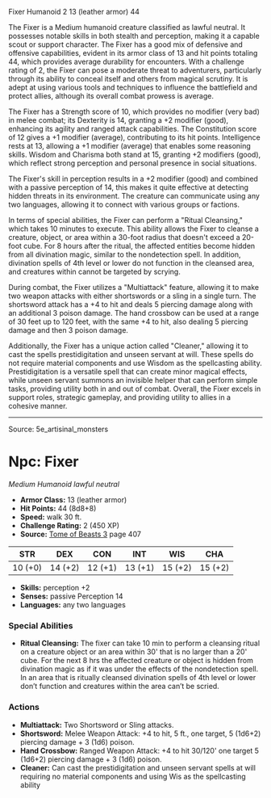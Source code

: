 <MonsterName/>Fixer</MonsterName>
<CreatureType/>Humanoid</CreatureType>
<CR/>2</CR>
<AC/>13 (leather armor)</AC>
<HP/>44</HP>
<summary>The Fixer is a Medium humanoid creature classified as lawful neutral. It possesses notable skills in both stealth and perception, making it a capable scout or support character. The Fixer has a good mix of defensive and offensive capabilities, evident in its armor class of 13 and hit points totaling 44, which provides average durability for encounters. With a challenge rating of 2, the Fixer can pose a moderate threat to adventurers, particularly through its ability to conceal itself and others from magical scrutiny. It is adept at using various tools and techniques to influence the battlefield and protect allies, although its overall combat prowess is average.</summary>

<detail>

The Fixer has a Strength score of 10, which provides no modifier (very bad) in melee combat; its Dexterity is 14, granting a +2 modifier (good), enhancing its agility and ranged attack capabilities. The Constitution score of 12 gives a +1 modifier (average), contributing to its hit points. Intelligence rests at 13, allowing a +1 modifier (average) that enables some reasoning skills. Wisdom and Charisma both stand at 15, granting +2 modifiers (good), which reflect strong perception and personal presence in social situations.

The Fixer's skill in perception results in a +2 modifier (good) and combined with a passive perception of 14, this makes it quite effective at detecting hidden threats in its environment. The creature can communicate using any two languages, allowing it to connect with various groups or factions.

In terms of special abilities, the Fixer can perform a "Ritual Cleansing," which takes 10 minutes to execute. This ability allows the Fixer to cleanse a creature, object, or area within a 30-foot radius that doesn't exceed a 20-foot cube. For 8 hours after the ritual, the affected entities become hidden from all divination magic, similar to the nondetection spell. In addition, divination spells of 4th level or lower do not function in the cleansed area, and creatures within cannot be targeted by scrying.

During combat, the Fixer utilizes a "Multiattack" feature, allowing it to make two weapon attacks with either shortswords or a sling in a single turn. The shortsword attack has a +4 to hit and deals 5 piercing damage along with an additional 3 poison damage. The hand crossbow can be used at a range of 30 feet up to 120 feet, with the same +4 to hit, also dealing 5 piercing damage and then 3 poison damage.

Additionally, the Fixer has a unique action called "Cleaner," allowing it to cast the spells prestidigitation and unseen servant at will. These spells do not require material components and use Wisdom as the spellcasting ability. Prestidigitation is a versatile spell that can create minor magical effects, while unseen servant summons an invisible helper that can perform simple tasks, providing utility both in and out of combat. Overall, the Fixer excels in support roles, strategic gameplay, and providing utility to allies in a cohesive manner.</detail>



---

Source: 5e_artisinal_monsters

# Npc: Fixer

*Medium* *Humanoid* *lawful neutral*

- **Armor Class:** 13 (leather armor)
- **Hit Points:** 44 (8d8+8)
- **Speed:** walk 30 ft.
- **Challenge Rating:** 2 (450 XP)
- **Source:** [Tome of Beasts 3](https://koboldpress.com/kpstore/product/tome-of-beasts-3-for-5th-edition/) page 407

| STR | DEX | CON | INT | WIS | CHA |
| --- | --- | --- | --- | --- | --- |
| 10 (+0) | 14 (+2) | 12 (+1) | 13 (+1) | 15 (+2) | 15 (+2) |

- **Skills:** perception +2
- **Senses:** passive Perception 14
- **Languages:** any two languages

### Special Abilities

- **Ritual Cleansing:** The fixer can take 10 min to perform a cleansing ritual on a creature object or an area within 30' that is no larger than a 20' cube. For the next 8 hrs the affected creature or object is hidden from divination magic as if it was under the effects of the nondetection spell. In an area that is ritually cleansed divination spells of 4th level or lower don’t function and creatures within the area can’t be scried.

### Actions

- **Multiattack:** Two Shortsword or Sling attacks.
- **Shortsword:** Melee Weapon Attack: +4 to hit, 5 ft., one target, 5 (1d6+2) piercing damage + 3 (1d6) poison.
- **Hand Crossbow:** Ranged Weapon Attack: +4 to hit 30/120' one target 5 (1d6+2) piercing damage + 3 (1d6) poison.
- **Cleaner:** Can cast the prestidigitation and unseen servant spells at will requiring no material components and using Wis as the spellcasting ability




